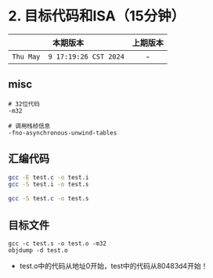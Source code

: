# 2. 目标代码和ISA（15分钟）

|本期版本|上期版本
|:---:|:---:
`Thu May  9 17:19:26 CST 2024` | -


## misc

```
# 32位代码
-m32

# 调用栈桢信息
-fno-asynchronous-unwind-tables
```

## 汇编代码

```bash
gcc -E test.c -o test.i
gcc -S test.i -o test.s

gcc -S test.c -o test.s
```

## 目标文件

```
gcc -c test.s -o test.o -m32
objdump -d test.o
```

* test.o中的代码从地址0开始，test中的代码从80483d4开始！